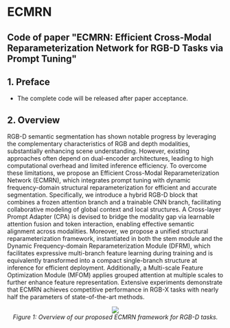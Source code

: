 # ECMRN

## Code of paper "ECMRN: Efficient Cross-Modal Reparameterization Network for RGB-D Tasks via Prompt Tuning"
## 1. Preface
- The complete code will be released after paper acceptance.

## 2. Overview
RGB-D semantic segmentation has shown notable progress by leveraging the complementary characteristics of RGB and depth modalities, substantially enhancing scene understanding. However, existing approaches often depend on dual-encoder architectures, leading to high computational overhead and limited inference efficiency. To overcome these limitations, we propose an Efficient Cross-Modal Reparameterization Network (ECMRN), which integrates prompt tuning with dynamic frequency-domain structural reparameterization for efficient and accurate segmentation. Specifically, we introduce a hybrid RGB-D block that combines a frozen attention branch and a trainable CNN branch, facilitating collaborative modeling of global context and local structures. A Cross-layer Prompt Adapter (CPA) is devised to bridge the modality gap via learnable attention fusion and token interaction, enabling effective semantic alignment across modalities. Moreover, we propose a unified structural reparameterization framework, instantiated in both the stem module and the Dynamic Frequency-domain Reparameterization Module (DFRM), which facilitates expressive multi-branch feature learning during training and is equivalently transformed into a compact single-branch structure at inference for efficient deployment. Additionally, a Multi-scale Feature Optimization Module (MFOM) applies grouped attention at multiple scales to further enhance feature representation. Extensive experiments demonstrate that ECMRN achieves competitive performance in RGB-X tasks with nearly half the parameters of state-of-the-art methods. 

<p align="center">
    <img src="fig2.png"/> <br />
    <em>
    Figure 1: Overview of our proposed ECMRN framework for RGB-D tasks.
    </em>
</p>
